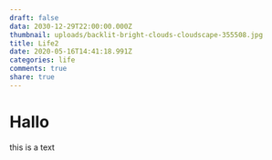 ```yaml
---
draft: false
data: 2030-12-29T22:00:00.000Z
thumbnail: uploads/backlit-bright-clouds-cloudscape-355508.jpg
title: Life2
date: 2020-05-16T14:41:18.991Z
categories: life
comments: true
share: true
---
```

# Hallo
this is a text